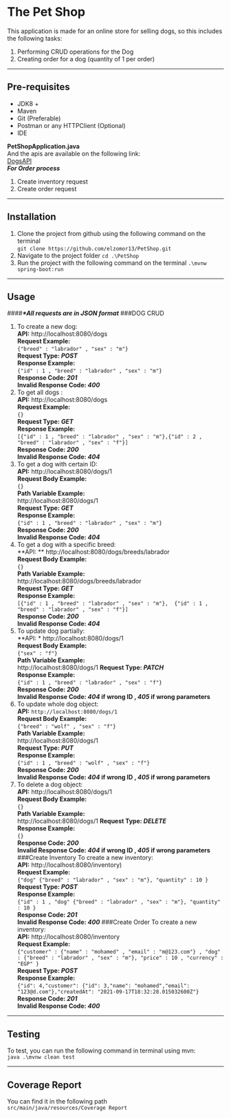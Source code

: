# The Pet Shop
This application is made for an online store for selling dogs,
so this includes the following tasks:  
1. Performing CRUD operations for the Dog
2. Creating order for a dog (quantity of 1 per order)
***
## Pre-requisites
* JDK8 +
* Maven
* Git (Preferable)
* Postman or any HTTPClient (Optional)
* IDE

**PetShopApplication.java**  
And the apis are available on the following link:  
[DogsAPI](http://localhost:8080/dogs)  
**_For Order process_**
1. Create inventory request
2. Create order request
***
## Installation
1. Clone the project from github using the following command on the terminal  
```git clone https://github.com/elzomor13/PetShop.git```
2. Navigate to the project folder
```cd .\PetShop```
3. Run the project with the following command on the terminal
```.\mvnw spring-boot:run```

***
## Usage
####*__*All requests are in JSON format__*
###DOG CRUD
1. To create a new dog:  
   **API:**
   http://localhost:8080/dogs  
    **Request Example:**  
   ```{"breed" : "labrador" , "sex" : "m"}```  
    **Request Type: _POST_**  
   **Response Example:**  
   ```{"id" : 1 , "breed" : "labrador" , "sex" : "m"}```  
   **Response Code: _201_**  
   **Invalid Response Code: _400_**
2. To get all dogs :  
      **API:** http://localhost:8080/dogs  
      **Request Example:**  
      ```{}```  
      **Request Type: _GET_**  
      **Response Example:**    
      ```[{"id" : 1 , "breed" : "labrador" , "sex" : "m"},{"id" : 2 , "breed" : "labrador" , "sex" : "f"}]```  
      **Response Code: _200_**  
      **Invalid Response Code: _404_**
3. To get a dog with certain ID:  
      **API:** http://localhost:8080/dogs/1  
      **Request Body Example:**  
      ```{}```  
      **Path Variable Example:**  
      http://localhost:8080/dogs/1  
      **Request Type: _GET_**  
      **Response Example:**  
      ```{"id" : 1 , "breed" : "labrador" , "sex" : "m"}```  
      **Response Code: _200_**  
      **Invalid Response Code: _404_**
4. To get a dog with a specific breed:  
      **API: ** http://localhost:8080/dogs/breeds/labrador   
      **Request Body Example:**  
      ```{}```  
      **Path Variable Example:**  
      http://localhost:8080/dogs/breeds/labrador  
      **Request Type: _GET_**  
      **Response Example:**  
      ```[{"id" : 1 , "breed" : "labrador" , "sex" : "m"},  {"id" : 1 , "breed" : "labrador" , "sex" : "f"}]```  
      **Response Code: _200_**  
      **Invalid Response Code: _404_**
5. To update dog partially:  
      **API: * http://localhost:8080/dogs/1  
      **Request Body Example:**  
      ```{"sex" : "f"}```    
      **Path Variable Example:**  
      http://localhost:8080/dogs/1
      **Request Type: _PATCH_**  
      **Response Example:**  
      ```{"id" : 1 , "breed" : "labrador" , "sex" : "f"}```    
      **Response Code: _200_**  
      **Invalid Response Code: _404_ if wrong ID , _405_ if wrong parameters**
6. To update whole dog object:  
      **API:** ```http://localhost:8080/dogs/1```  
      **Request Body Example:**  
      ```{"breed" : "wolf" , "sex" : "f"}```  
      **Path Variable Example:**  
      http://localhost:8080/dogs/1  
      **Request Type: _PUT_**  
      **Response Example:**  
      ```{"id" : 1 , "breed" : "wolf" , "sex" : "f"}```  
      **Response Code: _200_**  
      **Invalid Response Code: _404_ if wrong ID , _405_ if wrong parameters**
7. To delete a dog object:  
   **API:** http://localhost:8080/dogs/1  
   **Request Body Example:**  
   ```{}```  
   **Path Variable Example:**  
   http://localhost:8080/dogs/1
   **Request Type: _DELETE_**  
   **Response Example:**  
   ```{}```  
   **Response Code: _200_**  
   **Invalid Response Code: _404_ if wrong ID , _405_ if wrong parameters**
###Create Inventory
To create a new inventory:  
**API:** http://localhost:8080/inventory)  
**Request Example:**  
```{"dog" {"breed" : "labrador" , "sex" : "m"}, "quantity" : 10 }```  
**Request Type: _POST_**  
**Response Example:**  
```{"id" : 1 , "dog" {"breed" : "labrador" , "sex" : "m"}, "quantity" : 10 }```  
**Response Code: _201_**  
**Invalid Response Code: _400_**
###Create Order
To create a new inventory:  
**API:** http://localhost:8080/inventory  
**Request Example:**  
```{"customer" : {"name" : "mohamed" , "email" : "m@123.com"} , "dog" : {"breed" : "labrador" , "sex" : "m"}, "price" : 10 , "currency" : "EGP" }```  
**Request Type: _POST_**  
**Response Example:**  
```{"id": 4,"customer": {"id": 3,"name": "mohamed","email": "123@d.com"},"createdAt": "2021-09-17T18:32:28.015032600Z"}```  
**Response Code: _201_**  
**Invalid Response Code: _400_**
***
## Testing
To test, you can run the following command in terminal using mvn:  
```java .\mvnw clean test```
***
## Coverage Report
You can find it in the following path  
```src/main/java/resources/Coverage Report```